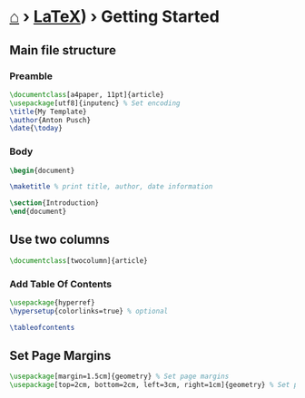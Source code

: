 # [⌂](../README.md) › [LaTeX](../README.md#latex)) › **Getting Started**

## Main file structure

### Preamble

```latex
\documentclass[a4paper, 11pt]{article}
\usepackage[utf8]{inputenc} % Set encoding
\title{My Template}
\author{Anton Pusch}
\date{\today}
```


### Body

```latex
\begin{document}

\maketitle % print title, author, date information

\section{Introduction}
\end{document}
```

## Use two columns

```latex
\documentclass[twocolumn]{article}
```


### Add Table Of Contents

```latex
\usepackage{hyperref}
\hypersetup{colorlinks=true} % optional
```

```latex
\tableofcontents
```


## Set Page Margins

```latex
\usepackage[margin=1.5cm]{geometry} % Set page margins
\usepackage[top=2cm, bottom=2cm, left=3cm, right=1cm]{geometry} % Set page margins
```